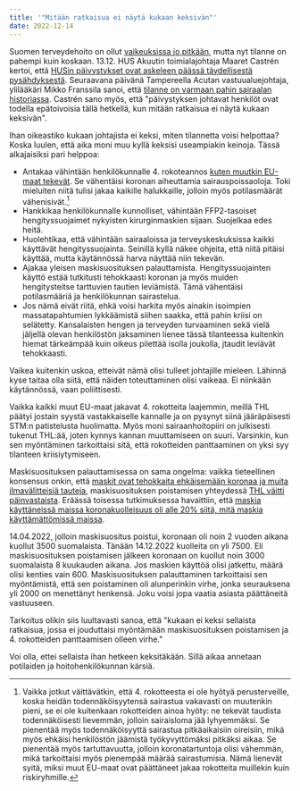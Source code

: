 ```yaml
---
title: '"Mitään ratkaisua ei näytä kukaan keksivän"'
date: 2022-12-14
---
```


Suomen terveydehoito on ollut [vaikeuksissa jo pitkään](/articles/sairaalakuormitus.html), mutta nyt tilanne on pahempi kuin koskaan. 
13.12. HUS Akuutin toimialajohtaja Maaret Castrén kertoi, että [HUSin päivystykset ovat askeleen päässä täydellisestä pysähdyksestä](https://yle.fi/a/74-20008425).
Seuraavana päivänä Tampereella Acutan vastuualuejohtaja, ylilääkäri Mikko Franssila sanoi, että [tilanne on varmaan pahin sairaalan historiassa](https://yle.fi/a/74-20008626).
Castrén sano myös, että "päivystyksen johtavat henkilöt ovat todella epätoivoisia tällä hetkellä, kun mitään ratkaisua ei näytä kukaan keksivän".

Ihan oikeastiko kukaan johtajista ei keksi, miten tilannetta voisi helpottaa? Koska luulen, että aika moni muu kyllä keksisi useampiakin keinoja. Tässä alkajaisiksi pari helppoa:

* Antakaa vähintään henkilökunnalle 4. rokoteannos [kuten muutkin EU-maat tekevät](https://www.is.fi/kotimaa/art-2000009176414.html). Se vähentäisi koronan aiheuttamia sairauspoissaoloja. Toki mieluiten niitä tulisi jakaa kaikille halukkaille, jolloin myös potilasmäärät vähenisivät.[^1]
* Hankkikaa henkilökunnalle kunnolliset, vähintään FFP2-tasoiset hengityssuojaimet nykyisten kirurginmaskien sijaan. Suojelkaa edes heitä.
* Huolehtikaa, että vähintään sairaaloissa ja terveyskeskuksissa kaikki käyttävät hengityssuojainta. Seinillä kyllä näkee ohjeita, että niitä pitäisi käyttää, mutta käytännössä harva näyttää niin tekevän.
* Ajakaa yleisen maskisuosituksen palauttamista. Hengityssuojainten käyttö estää tutkitusti tehokkaasti koronan ja myös muiden hengitysteitse tarttuvien tautien leviämistä. Tämä vähentäisi potilasmääriä ja henkilökunnan sairastelua.
* Jos nämä eivät riitä, ehkä voisi harkita myös ainakin isoimpien massatapahtumien lykkäämistä siihen saakka, että pahin kriisi on selätetty. Kansalaisten hengen ja terveyden turvaaminen sekä vielä jäljellä olevan henkilöstön jaksaminen lienee tässä tilanteessa kuitenkin hiemat tärkeämpää kuin oikeus pilettää isolla joukolla, jtaudit leviävät tehokkaasti.

Vaikea kuitenkin uskoa, etteivät nämä olisi tulleet johtajille mieleen. Lähinnä kyse taitaa olla siitä, että näiden toteuttaminen olisi vaikeaa. Ei niinkään käytännössä, vaan poliittisesti.

Vaikka kaikki muut EU-maat jakavat 4. rokotteita laajemmin, meillä THL päätyi jostain syystä vastakkaiselle kannalle ja on pysynyt siinä jääräpäisesti STM:n patistelusta huolimatta. Myös moni sairaanhoitopiiri on julkisesti tukenut THL:ää, joten kynnys kannan muuttamiseen on suuri. Varsinkin, kun sen myöntäminen tarkoittaisi sitä, että rokotteiden panttaaminen on yksi syy tilanteen kriisiytymiseen.

Maskisuosituksen palauttamisessa on sama ongelma: vaikka tieteellinen konsensus onkin, että [maskit ovat tehokkaita ehkäisemään koronaa ja muita ilmavälitteisiä tauteja](https://www.sttinfo.fi/tiedote/), maskisuosituksen poistamisen yhteydessä [THL väitti päinvastaista](https://www.sttinfo.fi/tiedote/thln-yleinen-maskisuositus-poistuu-mutta-maskia-voi-oman-harkinnan-mukaan-edelleen-kayttaa?publisherId=69817778&releaseId=69938371).
Eräässä toisessa tutkimuksessa havaittiin, että [maskia käyttäneissä maissa koronakuolleisuus oli alle 20% siitä, mitä maskia käyttämättömissä maissa](https://tekniikanmaailma.fi/tutkimus-laajamittainen-maskien-kaytto-vahentaa-koronakuolemia-merkittavasti/).

14.04.2022, jolloin maskisuositus poistui, koronaan oli noin 2 vuoden aikana kuollut 3500 suomalaista. Tänään 14.12.2022 kuolleita on yli 7500. Eli maskisuosituksen poistamisen jälkeen koronaan on kuollut noin 3000 suomalaista 8 kuukauden aikana. Jos maskien käyttöä olisi jatkettu, määrä olisi kenties vain 600. Maskisuosituksen palauttaminen tarkoittaisi sen myöntämistä, että sen poistaminen oli alunperinkin virhe, jonka seurauksena yli 2000 on menettänyt henkensä. Joku voisi jopa vaatia asiasta päättäneitä vastuuseen.

Tarkoitus olikin siis luultavasti sanoa, että "kukaan ei keksi sellaista ratkaisua, jossa ei jouduttaisi myöntämään maskisuosituksen poistamisen ja 4. rokotteiden panttaamisen olleen virhe."

Voi olla, ettei sellaista ihan hetkeen keksitäkään. Sillä aikaa annetaan potilaiden ja hoitohenkilökunnan kärsiä.

[^1]: Vaikka jotkut väittävätkin, että 4. rokotteesta ei ole hyötyä perusterveille, koska heidän todennäköisyytensä sairastua vakavasti on muutenkin pieni, se ei ole kuitenkaan rokotteiden ainoa hyöty: ne tekevät taudista todennäköisesti lievemmän, jolloin sairaisloma jää lyhyemmäksi. Se pienentää myös todennäköisyyttä sairastua pitkäaikaisiin oireisiin, mikä myös ehkäisi henkilöstön jäämistä työkyvyttömäksi pitkäksi aikaa. Se pienentää myös tartuttavuutta, jolloin koronatartuntoja olisi vähemmän, mikä tarkoittaisi myös pienempää määrää sairastumisia. Nämä lienevät syitä, miksi muut EU-maat ovat päättäneet jakaa rokotteita muillekin kuin riskiryhmille.
